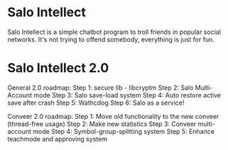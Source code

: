 # Salo Intellect
Salo Intellect is a simple chatbot program to troll friends in popular social networks.
It's not trying to offend somebody, everything is just for fun.

# Salo Intellect 2.0

General 2.0 roadmap:
Step 1: secure lib - libcryptm
Step 2: Salo Multi-Account mode
Step 3: Salo save-load system
Step 4: Auto restore active save after crash
Step 5: Wathcdog
Step 6: Salo as a service! 

Conveer 2.0 roadmap:
Step 1: Move old functionality to the new conveer
(thread-free usage)
Step 2: Make new statistics
Step 3: Conveer multi-account mode
Step 4: Symbol-group-splitting system
Step 5: Enhance teachmode and approving system